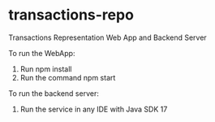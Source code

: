 # transactions-repo
Transactions Representation Web App and Backend Server

To run the WebApp:
1. Run npm install
2. Run the command npm start

To run the backend server:
1. Run the service in any IDE with Java SDK 17
